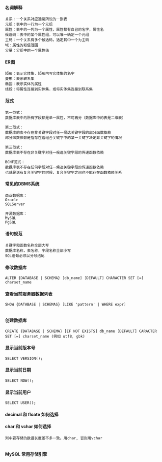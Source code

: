 #### 名词解释
```
关系：一个关系对应通常所说的一张表
元组：表中的一行为一个元组
属性：表中的一列为一个属性，属性都有自己的名字，属性名
候选码：表中的某个属性组，可以唯一确定一个元组
主码：一个关系有多个候选码，选定其中一个为主码
域：属性的取值范围
分量：分组中的一个属性值
```

#### ER图
```
矩形：表示实体集，矩形内写实体集的名字
菱形：表示联系集
椭圆：表示实体的属性
线段：将属性连接到实体集，或将实体集连接到联系集
```
#### 范式
```
第一范式：
数据库表中的所有字段都是单一属性，不可再分（数据库中的表是二维表）

第二范式：
数据库的表不存在非关键字段对任一候选关键字段的部分函数依赖
部分函数依赖是指存在着组合关键字中的某一关键字决定非关键字的情况

第三范式：
数据库表不存在非关键字对任一候选关键字段的传递函数依赖

BCNF范式：
数据库表不存在任何字段对任一候选关键字段的传递函数依赖
也就是说有复合关键字的时候，复合关键字之间也不能存在函数依赖关系

```
#### 常见的DBMS系统
```
商业数据库：
Oracle
SQLServer

开源数据库：
MySQL
PgSQL

```
#### 语句规范
```
关键字和函数名称全部大写
数据库名称，表名称，字段名称全部小写
SQL语句必须以分号结尾

```
#### 修改数据库
```
ALTER {DATABASE | SCHEMA} [db_name] [DEFAULT] CHARACTER SET [=] charset_name

```
#### 查看当前服务器数据列表
```
SHOW {DATABASE | SCHEMAS} [LIKE 'pattern' | WHERE expr]


```
#### 创建数据库
```
CREATE {DATABASE | SCHEMA} [IF NOT EXISTS] db_name [DEFAULT] CARACTER SET [=] charset_name (例如 utf8, gbk)
```
#### 显示当前版本号
```
SELECT VERSION();
```
#### 显示当前日期
```
SELECT NOW();

```
#### 显示当前用户
```
SELECT USER();
```
#### decimal 和 floate 如何选择
#### char 和 vchar 如何选择
```
列中要存储的数据长度差不多一致，用char, 否则用vchar


```
#### MySQL 常用存储引擎

